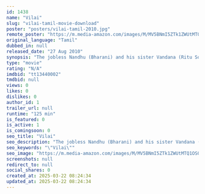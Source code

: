 ```yaml
---
id: 1438
name: "Vilai"
slug: "vilai-tamil-movie-download"
poster: "posters/vilai-tamil-2010.jpg"
remote_poster: "https://m.media-amazon.com/images/M/MV5BNmI5ZTk1ZWUtMTQ1OS00OGU4LWEwMDEtY2M2YTE4Zjk4MWYxXkEyXkFqcGdeQXVyMTEzNzg0Mjkx._V1_SX300.jpg"
original_language: "Tamil"
dubbed_in: null
released_date: "27 Aug 2010"
synopsis: "The jobless Nandhu (Bharani) and his sister Vandana (Ritu Soni) live in a village in Madurai with their parents. Nandhu and Vandana are constantly squabbling like kids. One day, Nandhu gets into a fight to save his friends and Van..."
type: "movie"
rating: "N/A"
imdbid: "tt13440002"
tmdbid: null
views: 0
likes: 0
dislikes: 0
author_id: 1
trailer_url: null
runtime: "125 min"
is_featured: 0
is_active: 1
is_comingsoon: 0
seo_title: "Vilai"
seo_description: "The jobless Nandhu (Bharani) and his sister Vandana (Ritu Soni) live in a village in Madurai with their parents. Nandhu and Vandana are constantly squabbling like kids. One day, Nandhu gets into a fight to save his friends and Van..."
seo_keywords: "\"Vilai\""
seo_image: "https://m.media-amazon.com/images/M/MV5BNmI5ZTk1ZWUtMTQ1OS00OGU4LWEwMDEtY2M2YTE4Zjk4MWYxXkEyXkFqcGdeQXVyMTEzNzg0Mjkx._V1_SX300.jpg"
screenshots: null
redirect_to: null
social_shares: 0
created_at: 2025-03-22 08:24:34
updated_at: 2025-03-22 08:24:34
---
```


